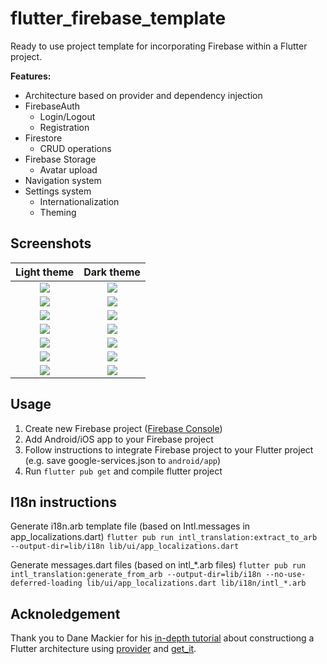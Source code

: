 # flutter_firebase_template

Ready to use project template for incorporating Firebase within a Flutter project.

__Features:__
* Architecture based on provider and dependency injection
* FirebaseAuth
    * Login/Logout
    * Registration
* Firestore
    * CRUD operations
* Firebase Storage
    * Avatar upload
* Navigation system
* Settings system
  * Internationalization
  * Theming

## Screenshots

Light theme |  Dark theme
:-------------------------:|:-------------------------:
![](screenshots/login.png)  |  ![](screenshots/login_dark.png)
![](screenshots/home.png)  |  ![](screenshots/home_dark.png)
![](screenshots/drawer.png)  |  ![](screenshots/drawer_dark.png)
![](screenshots/detail.png)  |  ![](screenshots/detail_dark.png)
![](screenshots/profile.png)  |  ![](screenshots/profile_dark.png)
![](screenshots/settings.png)  |  ![](screenshots/settings_dark.png)
![](screenshots/settings_german.png)  |  ![](screenshots/settings_german_dark.png)

## Usage

1. Create new Firebase project ([Firebase Console](https://console.firebase.google.com/))
2. Add Android/iOS app to your Firebase project
3. Follow instructions to integrate Firebase project to your Flutter project  (e.g. save google-services.json to `android/app`)
4. Run `flutter pub get` and compile flutter project

## I18n instructions

Generate i18n.arb template file (based on Intl.messages in app_localizations.dart)
`flutter pub run intl_translation:extract_to_arb --output-dir=lib/i18n lib/ui/app_localizations.dart`

Generate messages.dart files (based on intl_*.arb files)
`flutter pub run intl_translation:generate_from_arb --output-dir=lib/i18n --no-use-deferred-loading lib/ui/app_localizations.dart lib/i18n/intl_*.arb`

## Acknoledgement

Thank you to Dane Mackier for his [in-depth tutorial](https://www.filledstacks.com/post/flutter-architecture-my-provider-implementation-guide/) about constructiong a Flutter architecture using [provider](https://pub.dev/packages/provider) and [get_it](https://pub.dev/packages/get_it).
